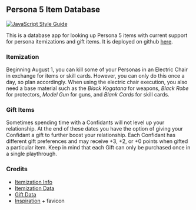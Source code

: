 ## Persona 5 Item Database

[![JavaScript Style Guide](https://img.shields.io/badge/code_style-standard-brightgreen.svg)](https://standardjs.com)

This is a database app for looking up Persona 5 items with current support for persona itemizations and gift items. It is deployed on github [here](https://quan.github.io/persona5_items/).

### Itemization

Beginning August 1, you can kill some of your Personas in an Electric Chair in exchange for items or skill cards. However, you can only do this once a day, so plan accordingly.
When using the electric chair execution, you also need a base material such as the *Black Kogatana* for weapons, *Black Robe* for protectors, *Model Gun* for guns, and *Blank Cards* for skill cards.

### Gift Items
Sometimes spending time with a Confidants will not level up your relationship. At the end of these dates you have the option of giving your Confidant a gift to further boost your relationship. Each Confidant has different gift preferences and may receive +3, +2, or +0 points when gifted a particular item. Keep in mind that each Gift can only be purchased once in a single playthrough.

### Credits

* [Itemization Info](https://samurai-gamers.com/persona-5/item-skill-conversion-electric-chair/)
* [Itemization Data](https://docs.google.com/spreadsheets/d/1g2AQXcNtzuhdVlx77Y0V6O41uJyrNW2wpKPYlY-TFr8/)
* [Gift Data](https://www.gamefaqs.com/ps4/835628-persona-5/faqs/74761)
* [Inspiration](https://github.com/chinhodado/persona5_calculator) +  favicon